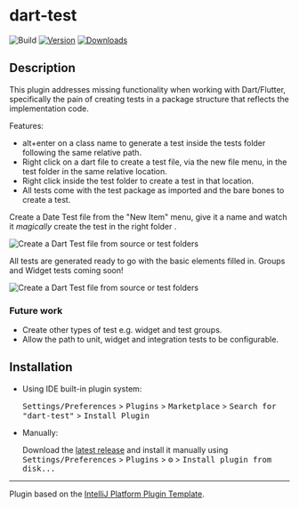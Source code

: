 # dart-test

![Build](https://github.com/grahamsmith/dart-test/workflows/Build/badge.svg)
[![Version](https://img.shields.io/jetbrains/plugin/v/16299.svg)](https://plugins.jetbrains.com/plugin/16299)
[![Downloads](https://img.shields.io/jetbrains/plugin/d/16299.svg)](https://plugins.jetbrains.com/plugin/16299)

<!-- Plugin description -->
## Description

This plugin addresses missing functionality when working with Dart/Flutter, specifically the pain of creating tests in a package structure that reflects the implementation code.

Features:

- alt+enter on a class name to generate a test inside the tests folder following the same relative path.
- Right click on a dart file to create a test file, via the new file menu, in the test folder in the same relative location.
- Right click inside the test folder to create a test in that location.
- All tests come with the test package as imported and the bare bones to create a test.

Create a Date Test file from the "New Item" menu, give it a name and watch it *magically* create the test in the right folder .

![Create a Dart Test file from source or test folders](https://github.com/grahamsmith/dart-test/blob/main/images/new_dart_file.png?raw=true)

All tests are generated ready to go with the basic elements filled in. Groups and Widget tests coming soon!

![Create a Dart Test file from source or test folders](https://github.com/grahamsmith/dart-test/blob/main/images/unit_test_template.png?raw=true)


### Future work

- Create other types of test e.g. widget and test groups.
- Allow the path to unit, widget and integration tests to be configurable.

<!-- Plugin description end -->

## Installation

- Using IDE built-in plugin system:
  
  <kbd>Settings/Preferences</kbd> > <kbd>Plugins</kbd> > <kbd>Marketplace</kbd> > <kbd>Search for "dart-test"</kbd> >
  <kbd>Install Plugin</kbd>
  
- Manually:

  Download the [latest release](https://github.com/grahamsmith/dart-test/releases/latest) and install it manually using
  <kbd>Settings/Preferences</kbd> > <kbd>Plugins</kbd> > <kbd>⚙️</kbd> > <kbd>Install plugin from disk...</kbd>


---
Plugin based on the [IntelliJ Platform Plugin Template][template].

[template]: https://github.com/JetBrains/intellij-platform-plugin-template
